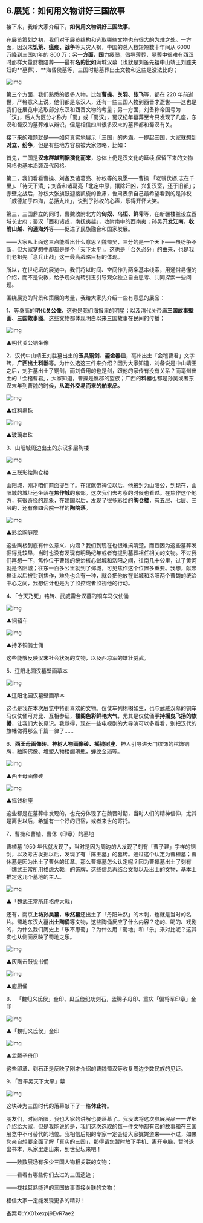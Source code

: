 ## 6.展览：如何用文物讲好三国故事
接下来，我给大家介绍下，**如何用文物讲好三国故事**。


在展览策划之初，我们对于展览结构和选取哪些文物也有很大的为难之处。一方面，因汉末**饥荒、瘟疫、战争**等天灾人祸，中国的总人数短短数十年间从 6000 万降到三国初年的 800 万；另**一方面，国**力疲弱，倡导薄葬，墓葬中很难有西汉时那样大量财物陪葬——最有**名的比如**满城汉墓（也就是刘备先祖中山靖王刘胜夫妇的**墓葬）、**海昏侯墓等，三国时期墓葬出土文物和这些是没法比的；


![img](https://pic3.zhimg.com/v2-1cb0a04473e60d04d6700ce552a62668.webp)

第三个方面，我们熟悉的很多人物，比如**曹操、关羽、张飞**等，都在 220 年前逝世，严格意义上说，他们都是东汉人，还有一些三国人物到西晋才逝世——这也是我们在展览中选取部分东汉和西晋文物的考量；另一方面，刘备称帝国号为「汉」，后人为区分才称为「蜀」或「蜀汉」，蜀汉纪年墓葬至今只发现了几座，东汉和蜀汉的墓葬难以辨识，但是相信四川很多汉末的墓葬都和蜀汉有关。


接下来的难题就是——如何真实地展示「三国」的内涵。一提起三国，大家就想到**对立、纷争**，但是有些地方容易被大家忽略，比如：


首先，三国是**汉末群雄割据演化而来**，总体上仍是汉文化的延续,保留下来的文物风格也基本沿袭汉代风格。


第二，我们看看曹操、刘备及诸葛亮、孙权等的夙愿——曹操 「老骥伏枥,志在千里」、「待天下清」；刘备和诸葛亮「北定中原，攘除奸凶，兴复汉室，还于旧都」；赤壁之战后，孙权大张旗鼓迎接凯旋的鲁肃，鲁肃表示自己最希望看到的是孙权「威德加乎四海，总括九州」，说到了孙权的心声，乐得开怀大笑。


第三，三国鼎立的同时，曹魏收附北方的**匈奴、乌桓、鲜卑**等，在新疆楼兰设立西域长史府；蜀汉「西和诸戎，南抚夷越」，收附南中的西南夷；孙吴**开发江南、收附山越、沟通海外**等——促进了民族融合和国家发展。


——大家从上面这三点能看出什么意思？魏蜀吴，三分的是一个天下——虽纷争不断，但大家梦想中却都是整个「天下太平」。这也是「合久必分」的由来，也是我们老祖先「息兵止战」这一最高战略目标的体现。


所以，在世纪坛的展览中，我们将以时间、空间作为两条基本线索，用通俗易懂的介绍，而不是说教，给予观众抛砖引玉引导观众独立自由思考、共同探索一些问题。


围绕展览的背景和策展的考量，我给大家先介绍一些有意思的展品：


1、等身高的**明代关公像**，这也是我们海报里的明星；以及清代关帝庙**三国故事壁画**、**三国故事图**。这些文物都体现明白以来三国故事在民间的传播；


![img](https://pic1.zhimg.com/v2-5777bf6cae7271461dd089126eb09e35.webp)

▲明代关公铜坐像


2、汉代中山靖王刘胜墓出土的**玉具铜剑、鎏金器皿**，亳州出土「会稽曹君」文字砖，**广西出土料器**等。为什么选这三件来介绍？因为大家知道，刘备说是中山靖王之后，刘胜墓出土了铜剑，而刘备用的也是剑，跟他的家传有没有关系？而亳州出土的「会稽曹君」，大家知道，曹操是谯郡的望族；广西的**料器**也都是孙吴或者东汉末年到曹魏的时候，**从海外交易而来的舶来品。**


![img](https://pic1.zhimg.com/v2-c11ed9daee1de877937979d4f3d46b4a.webp)

▲红料串珠


![img](https://pic2.zhimg.com/v2-b2c578e447522d76af79cbec91146bdd.webp)

▲玻璃串珠


3、山阳城周边出土的东汉多层陶楼


![img](https://pic4.zhimg.com/v2-e92a05a2a14526cf6635582e6aa7431d.webp)

▲三联彩绘陶仓楼


山阳城，刚才咱们前面提到了。在汉献帝禅位以后，他被封为山阳公，到现在，山阳城的城址还坐落在**焦作城**的东郊。这次我们去考察的时候也看过。在焦作这个地方，有很奇怪的现象，在建国以后，发现了很多彩绘的**陶仓楼**，有五层、七层、三层的，还有像四合院一样的**陶院落**。


![img](https://pic3.zhimg.com/v2-086366051da6b37b8764a525f406632c.webp)

▲彩绘陶庭院


这些陶楼到底有什么意义、内涵？我们到现在也很难搞清楚。而且因为这些墓葬发掘得比较早，当时也没有发现有明确纪年或者有提到墓葬祖任相关的文物。不过我们再想一下，焦作位于曹魏的统治核心邺城和洛阳之间，往南几十公里，过了黄河就是洛阳城；往东一百多公里就到了邺城，可见焦作这个位置多重要。我想，献帝禅让以后被封到焦作，难免也会有一种，就会把他放在邺城和洛阳两个曹魏的统治中心之间，我想估计也是为了监控或者监视他的行动。


4、「仓天乃死」铭砖、武威雷台汉墓的铜车马仪仗俑


![img](https://pic1.zhimg.com/v2-71531aa73aa8e3ede9c77afeb3b01ab3.webp)

▲铜轺车


![img](https://pic4.zhimg.com/v2-4e691787362f77297b9cdc44447e8c81.webp)

▲持矛铜骑士俑


这些能够反映汉末社会状况的文物，以及西凉军的雄壮威武。


5、辽阳北园汉墓壁画摹本


![img](https://pic3.zhimg.com/v2-d97fd90bae6d047ac815d9d0edf4d86a.webp)

▲辽阳北园汉墓壁画摹本


这也是我在本次展览中特别喜欢的文物。仪仗车列栩栩如生，也与武威汉墓的铜车马仪仗俑可对比、互相参证，**楼阁色彩鲜艳大气**，尤其是仪仗俑手**持摇曳飞扬的旗幡**，让我们大长见识。我觉得，现在一些电视剧的大导演可以多看看，别把汉代的旗幡做得那么千篇一律了……


6、**西王母画像砖、神树人物画像砖、摇钱树座**、神人引导进天门纹饰的棺饰铜牌，釉陶佛像、堆塑人物楼阁魂瓶，蝉纹金珰等。


![img](https://pic2.zhimg.com/v2-94b4df92045c2fee659700f420c8d3dd.webp)

▲西王母画像砖


![img](https://pic4.zhimg.com/v2-58636dcdf48af801a1ab40a4cb61ece9.webp)

▲摇钱树座


这些都是在墓葬中发现的，也充分体现了在魏晋时期，当时人们的精神信仰，尤其是离世以后，希望有一个好的归宿，或者来世的寄托。


7、曹操和曹植、曹休（印章）的墓地


曹植墓 1950 年代就发现了，当时是因为周边的人发现了刻有「曹子建」字样的铜剑，以及考古发掘以后，发现了有「陈王墓」的墓砖。通过这个认定为曹植墓；曹休墓是因为出土了曹休的印章。那么曹操墓怎么认定呢？因为曹操墓出土了刻有「魏武王常所用格虎大戟」的饰牌，这些信息再结合文献以及出土的文物，基本上推定这几个墓地的主人。


![img](https://pic4.zhimg.com/v2-dad6f469709a1812231753eb8e960b0e.webp)

▲「魏武王常所用格虎大戟」


还有，南京**上坊孙吴墓**，**朱然墓**还出土了「丹阳朱然」的木刺，也就是当时的名片。蜀地东汉大墓**出土陶俑**等文物，这些陶俑反应了什么内容？吃的、喝的、戏剧的，为什么我们历史上「乐不思蜀」？为什么用「蜀地」和「乐」来对比呢？这其实也从侧面反映了蜀地之乐。


![img](https://pic2.zhimg.com/v2-0ff7807a163fbd1f6f468a95d72cc0c8.webp)

▲灰陶击鼓说书俑


![img](https://pic2.zhimg.com/v2-a8422a18d5924f6cf2f7ffb47a86a59b.webp)

▲庖厨俑


8、 「魏归义氐侯」金印、毌丘俭纪功刻石，孟腾子母印、重庆「偏将军印章」金印


![img](https://pic1.zhimg.com/v2-5d98b4fbf505cd42c3cc9bc3f8803390.webp)

▲「魏归义氐侯」金印


![img](https://pic1.zhimg.com/v2-562ba287c7c50bcc48e9833da690156e.webp)

▲孟腾子母印 


这些印章、刻石正是反映了刚才介绍的曹魏蜀汉等收复周边少数民族的见证。


9、「晋平吴天下太平」墓


![img](https://pic2.zhimg.com/v2-56db776fc079b938753fa393dbe81a2c.webp)

这块砖为三国时代的落幕敲下了一格**休止符**。


朋友们，时间所限，我也大家的讲解也要落幕了。我没法将这次参展展品一一详细介绍给大家，但是我能说的是，我们这次选取的每一件文物都有它的故事和在三国展览中不可替代的地位。我相信后期的专家一定会给大家娓娓道来——不过，如果您亲自想要全面了解「真实的三国」，那得请您暂时放下手机、离开电脑，暂时退出书本，从家里走出来，到世纪坛来吧！


——数数展场有多少三国人物相关联的文物；


——看看有哪些你们去过的三国遗迹；


——找找耳熟能详的三国故事直接关联的文物；


相信大家一定能发现更多的精彩！


备案号:YX01xexpj9EvR7ae2

